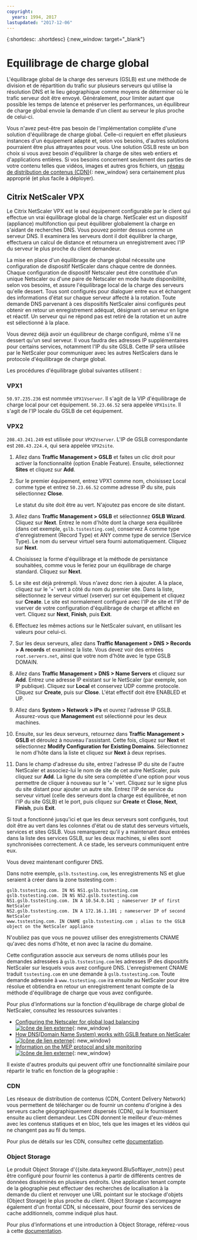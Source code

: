 ```yaml
---
copyright:
  years: 1994, 2017
lastupdated: "2017-12-06"
---
```


{:shortdesc: .shortdesc}
{:new_window: target="_blank"}

# Equilibrage de charge global

L'équilibrage global de la charge des serveurs (GSLB) est une méthode de division et de répartition du trafic sur plusieurs serveurs qui utilise la résolution DNS et le lieu géographique comme moyens de déterminer où le trafic serveur doit être envoyé. Généralement, pour limiter autant que possible les temps de latence et préserver les performances, un équilibreur de charge global envoie la demande d'un client au serveur le plus proche de celui-ci.

Vous n'avez peut-être pas besoin de l'implémentation complète d'une solution d'équilibrage de charge global. Celle-ci requiert en effet plusieurs instances d'un équipement adapté et, selon vos besoins, d'autres solutions pourraient être plus attrayantes pour vous. Une solution GSLB reste un bon choix si vous avez besoin d'équilibrer la charge de sites web entiers et d'applications entières. Si vos besoins concernent seulement des parties de votre contenu telles que vidéos, images et autres gros fichiers, un [réseau de distribution de contenus (CDN)](https://console.bluemix.net/docs/infrastructure/CDN/about.html#about-content-delivery-networks-cdn-){: new_window}
sera certainement plus approprié (et plus facile à déployer).

## Citrix NetScaler VPX

Le Citrix NetScaler VPX est le seul équipement configurable par le client qui effectue un vrai équilibrage global de la charge. NetScaler est un dispositif (appliance) multifonction qui peut équilibrer globalement la charge en s'aidant de recherches DNS. Vous pouvez pointer dessus comme un serveur DNS. Il examinera les serveurs dont il doit équilibrer la charge, effectuera un calcul de distance et retournera un enregistrement avec l'IP du serveur le plus proche du client demandeur.

La mise en place d'un équilibrage de charge global nécessite une configuration de dispositif NetScaler dans chaque centre de données. Chaque configuration de dispositif Netscaler peut être constituée d'un unique Netscaler ou d'une paire de Netscaler en mode haute disponibilité, selon vos besoins, et assure l'équilibrage local de la charge des serveurs qu'elle dessert. Tous sont configurés pour dialoguer entre eux et échangent des informations d'état sur chaque serveur affecté à la rotation. Toute demande DNS parvenant à ces dispositifs NetScaler ainsi configurés peut obtenir en retour un enregistrement adéquat, désignant un serveur en ligne et réactif. Un serveur qui ne répond pas est retiré de la rotation et un autre est sélectionné à la place.

Vous devrez déjà avoir un équilibreur de charge configuré, même s'il ne dessert qu'un seul serveur. Il vous faudra des adresses IP supplémentaires pour certains services, notamment l'IP du site GSLB. Cette IP sera utilisée par le NetScaler pour communiquer avec les autres NetScalers dans le protocole d'équilibrage de charge global. 

Les procédures d'équilibrage global suivantes utilisent :

### VPX1

`50.97.235.236` est nommée `VPX1Vserver`. Il s'agit de la VIP d'équilibrage de charge local pour cet équipement. `50.23.66.52` sera appelée `VPX1site`. Il s'agit de l'IP locale du GSLB de cet équipement.

### VPX2
`208.43.241.249` est utilisée pour `VPX2Vserver`. L'IP de GSLB correspondante est `208.43.224.4`, qui sera appelée `VPX2site`.

1. Allez dans **Traffic Management > GSLB** et faites un clic droit pour activer la fonctionnalité (option Enable Feature). Ensuite, sélectionnez **Sites** et cliquez sur **Add**.

2. Sur le premier équipement, entrez VPX1 comme nom, choisissez Local comme type et entrez `50.23.66.52` comme adresse IP du site, puis sélectionnez **Close**. 

	Le statut du site doit être au vert. N'ajoutez pas encore de site distant.

3. Allez dans **Traffic Management > GSLB** et sélectionnez **GSLB Wizard**. Cliquez sur **Next**. Entrez le nom d'hôte dont la charge sera équilibrée (dans cet exemple, `gslb.tsstesting.com`), conservez A comme type d'enregistrement (Record Type) et ANY comme type de service (Service Type). Le nom du serveur virtuel sera fourni automatiquement. Cliquez sur **Next**.

4. Choisissez la forme d'équilibrage et la méthode de persistance souhaitées, comme vous le feriez pour un équilibrage de charge standard. Cliquez sur **Next**.

5. Le site est déjà prérempli. Vous n'avez donc rien à ajouter. A la place, cliquez sur le '+' vert à côté du nom du premier site. Dans la liste, sélectionnez le serveur virtuel (vserver) sur cet équipement et cliquez sur **Create**. Le site est normalement configuré avec l'IP de site et l'IP de vserver de votre configuration d'équilibrage de charge et affiché en vert. Cliquez sur **Next**, **Finish**, puis **Exit**.

6. Effectuez les mêmes actions sur le NetScaler suivant, en utilisant les valeurs pour celui-ci.

7. Sur les deux serveurs, allez dans **Traffic Management > DNS > Records > A records** et examinez la liste. Vous devez voir des entrées `root.servers.net`, ainsi que votre nom d'hôte avec le type GSLB DOMAIN. 

8. Allez dans **Traffic Management > DNS > Name Servers** et cliquez sur **Add**. Entrez une adresse IP existant sur le NetScaler (par exemple, son IP publique). Cliquez sur **Local** et conservez UDP comme protocole. Cliquez sur **Create**, puis sur **Close**. L'état effectif doit être ENABLED et UP.

9. Allez dans **System > Network > IPs** et ouvrez l'adresse IP GSLB. Assurez-vous que **Management** est sélectionné pour les deux machines.

10. Ensuite, sur les deux serveurs, retournez dans **Traffic Management > GSLB** et déroulez à nouveau l'assistant. Cette fois, cliquez sur **Next** et sélectionnez **Modify Configuration for Existing Domains**. Sélectionnez le nom d'hôte dans la liste et cliquez sur **Next** à deux reprises. 

11. Dans le champ d'adresse du site, entrez l'adresse IP du site de l'autre NetScaler et associez-lui le nom de site de cet autre NetScaler, puis cliquez sur **Add**. La ligne du site sera complétée d'une option pour vous permettre de cliquer à nouveau sur le '+' vert. Cliquez sur le signe plus du site distant pour ajouter un autre site. Entrez l'IP de service du serveur virtuel (celle des serveurs dont la charge est équilibrée, et non l'IP du site GSLB) et le port, puis cliquez sur **Create** et **Close**, **Next**, **Finish**, puis **Exit**.

Si tout a fonctionné jusqu'ici et que les deux serveurs sont configurés, tout doit être au vert dans les colonnes d'état ou de statut des serveurs virtuels, services et sites GSLB. Vous remarquerez qu'il y a maintenant deux entrées dans la liste des services GSLB, sur les deux machines, si elles sont synchronisées correctement. A ce stade, les serveurs communiquent entre eux.

Vous devez maintenant configurer DNS.

Dans notre exemple, `gslb.tsstesting.com`, les enregistrements NS et glue seraient à créer dans la zone tsstesting.com :

    gslb.tsstesting.com. IN NS NS1.gslb.tsstesting.com
    gslb.tsstesting.com. IN NS NS2.gslb.tsstesting.com
    NS1.gslb.tsstesting.com. IN A 10.54.0.141 ; nameserver IP of first NetScaler
    NS2.gslb.tsstesting.com. IN A 172.16.1.101 ; nameserver IP of second NetScaler
    www.tsstesting.com. IN CNAME gslb.tsstesting.com ; alias to the GSLB object on the NetScaler appliance

N'oubliez pas que vous ne pouvez utiliser des enregistrements CNAME qu'avec des noms d'hôte, et non avec la racine du domaine.

Cette configuration associe aux serveurs de noms utilisés pour les demandes adressées à `gslb.tsstesting.com` les adresses IP des dispositifs NetScaler sur lesquels vous avez configuré DNS. L'enregistrement CNAME traduit `tsstesting.com` en une demande à `gslb.tsstesting.com`. Toute demande adressée à `www.tsstesting.com` ira ensuite au NetScaler pour être résolue et obtiendra en retour un enregistrement tenant compte de la
méthode d'équilibrage de charge que vous avez configurée.

Pour plus d'informations sur la fonction d'équilibrage de charge global de NetScaler, consultez les ressources suivantes :
* [Configuring the Netscaler for global load balancing ![Icône de lien externe](../../icons/launch-glyph.svg "Icône de lien externe")](http://support.citrix.com/article/CTX110348){: new_window}
* [How DNS(Domain Name System) works with GSLB feature on NetScaler ![Icône de lien externe](../../icons/launch-glyph.svg "Icône de lien externe")](https://support.citrix.com/article/CTX122619){: new_window}
* [Information on the MEP protocol and site monitoring ![Icône de lien externe](../../icons/launch-glyph.svg "Icône de lien externe")](http://support.citrix.com/article/CTX111081){: new_window}

Il existe d'autres produits qui peuvent offrir une fonctionnalité similaire pour répartir le trafic en fonction de la géographie :

### CDN

Les réseaux de distribution de contenus (CDN, Content Delivery Network) vous permettent de télécharger ou de fournir un contenu d'origine à des serveurs cache géographiquement dispersés (CDN), qui le fournissent ensuite au client demandeur. Les CDN donnent le meilleur d'eux-mêmes avec les contenus statiques et en bloc, tels que les images et les vidéos qui ne changent pas au fil du temps.

Pour plus de détails sur les CDN, consultez cette [documentation](https://console.bluemix.net/docs/infrastructure/CDN/getting-started.html#getting-started).

### Object Storage

Le produit Object Storage d'{{site.data.keyword.BluSoftlayer_notm}} peut être configuré pour fournir les contenus à partir de différents centres de données disséminés en plusieurs endroits. Une application tenant compte de la géographie peut effectuer des recherches de localisation à la demande du client et renvoyer une URL pointant sur le stockage d'objets (Object Storage) le plus proche du client. Object Storage s'accompagne également d'un frontal CDN, si nécessaire, pour fournir des services de cache additionnels, comme indiqué plus haut.

Pour plus d'informations et une introduction à Object Storage, référez-vous à cette [documentation](https://console.bluemix.net/docs/services/cloud-object-storage/about-cos.html#about-ibm-cos). 
